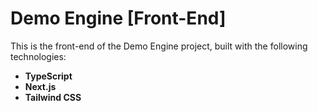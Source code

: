 # Demo Engine [Front-End]

This is the front-end of the Demo Engine project, built with the following technologies:

- **TypeScript**
- **Next.js**
- **Tailwind CSS**

